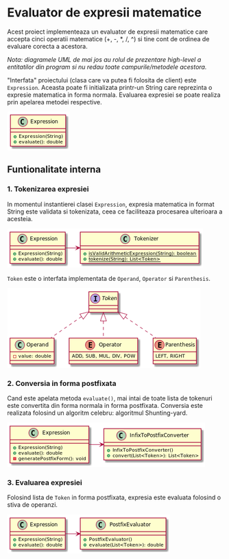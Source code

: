# Evaluator de expresii matematice

Acest proiect implementeaza un evaluator de expresii matematice care accepta cinci operatii matematice (+, -, *, /, ^)
si tine cont de ordinea de evaluare corecta a acestora.

*Nota: diagramele UML de mai jos au rolul de prezentare high-level a entitatilor din program si nu redau toate 
campurile/metodele acestora.*

"Interfata" proiectului (clasa care va putea fi folosita de client) este `Expression`. Aceasta poate fi initializata 
printr-un String care reprezinta o expresie matematica in forma normala. Evaluarea expresiei se poate realiza prin 
apelarea metodei respective.

![Expression](images/expression.png#center)

## Funtionalitate interna

### 1. Tokenizarea expresiei

In momentul instantierei clasei `Expression`, expresia matematica in format String este validata si tokenizata, ceea
ce faciliteaza procesarea ulterioara a acesteia.

![Tokenizing](images/tokenizer.png#center)

`Token` este o interfata implementata de `Operand`, `Operator` si `Parenthesis`.

![Token](images/token.png)

### 2. Conversia in forma postfixata

Cand este apelata metoda `evaluate()`, mai intai de toate lista de tokenuri este convertita din forma normala in forma
postfixata. Conversia este realizata folosind un algoritm celebru: algoritmul Shunting-yard.

![Conversion](images/converter.png)

### 3. Evaluarea expresiei

Folosind lista de `Token` in forma postfixata, expresia este evaluata folosind o stiva de operanzi.

![Evaluator](images/evaluator.png)

<style type="text/css" rel="stylesheet">
img[src*='#left'] {
    float: left;
}
img[src*='#right'] {
    float: right;
}
img[src*='#center'] {
    display: block;
    margin: auto;
}
</style>
